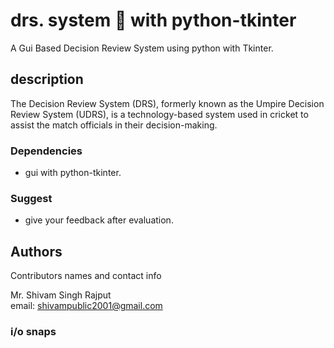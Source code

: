 # drs. system :monocle_face: with python-tkinter

A Gui Based Decision Review System using python with Tkinter. 

## description 

The Decision Review System (DRS), formerly known as the Umpire Decision Review System (UDRS), is a technology-based system used in cricket to assist the match officials in their decision-making.

### Dependencies 

* gui with python-tkinter.

### Suggest
* give your feedback after evaluation.

## Authors

Contributors names and contact info

Mr. Shivam Singh Rajput  
email: shivampublic2001@gmail.com

### i/o snaps
